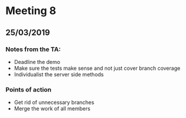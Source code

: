 # Meeting 8
## 25/03/2019

### Notes from the TA:

- Deadline the demo 
- Make sure the tests make sense and not just cover branch coverage 
- Individualist the server side methods

### Points of action

- Get rid of unnecessary branches
- Merge the work of all members